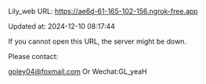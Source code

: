 Lily_web URL: https://ae6d-61-165-102-156.ngrok-free.app

Updated at: 2024-12-10 08:17:44

If you cannot open this URL, the server might be down.

Please contact: 

goley04@foxmail.com Or Wechat:GL_yeaH